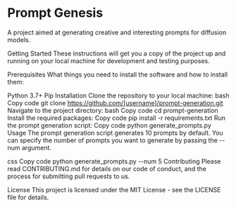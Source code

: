 # Prompt Genesis
A project aimed at generating creative and interesting prompts for diffusion models.

Getting Started
These instructions will get you a copy of the project up and running on your local machine for development and testing purposes.

Prerequisites
What things you need to install the software and how to install them:

Python 3.7+
Pip
Installation
Clone the repository to your local machine:
bash
Copy code
git clone https://github.com/[username]/prompt-generation.git
Navigate to the project directory:
bash
Copy code
cd prompt-generation
Install the required packages:
Copy code
pip install -r requirements.txt
Run the prompt generation script:
Copy code
python generate_prompts.py
Usage
The prompt generation script generates 10 prompts by default. You can specify the number of prompts you want to generate by passing the --num argument.

css
Copy code
python generate_prompts.py --num 5
Contributing
Please read CONTRIBUTING.md for details on our code of conduct, and the process for submitting pull requests to us.

License
This project is licensed under the MIT License - see the LICENSE file for details.